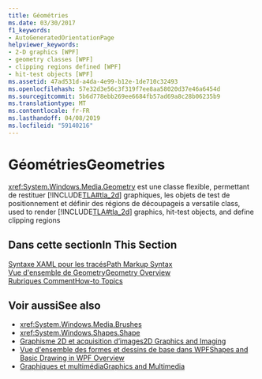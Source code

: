 ```yaml
---
title: Géométries
ms.date: 03/30/2017
f1_keywords:
- AutoGeneratedOrientationPage
helpviewer_keywords:
- 2-D graphics [WPF]
- geometry classes [WPF]
- clipping regions defined [WPF]
- hit-test objects [WPF]
ms.assetid: 47ad531d-a4da-4e99-b12e-1de710c32493
ms.openlocfilehash: 57e32d3e56c3f319f7ee8aa58020d37e46a6454d
ms.sourcegitcommit: 5b6d778ebb269ee6684fb57ad69a8c28b06235b9
ms.translationtype: MT
ms.contentlocale: fr-FR
ms.lasthandoff: 04/08/2019
ms.locfileid: "59140216"
---
```

# <a name="geometries"></a><span data-ttu-id="c1883-102">Géométries</span><span class="sxs-lookup"><span data-stu-id="c1883-102">Geometries</span></span>
<xref:System.Windows.Media.Geometry> <span data-ttu-id="c1883-103">est une classe flexible, permettant de restituer [!INCLUDE[TLA#tla_2d](../../../../includes/tlasharptla-2d-md.md)] graphiques, les objets de test de positionnement et définir des régions de découpage</span><span class="sxs-lookup"><span data-stu-id="c1883-103">is a versatile class, used to render [!INCLUDE[TLA#tla_2d](../../../../includes/tlasharptla-2d-md.md)] graphics, hit-test objects, and define clipping regions</span></span>  
  
## <a name="in-this-section"></a><span data-ttu-id="c1883-104">Dans cette section</span><span class="sxs-lookup"><span data-stu-id="c1883-104">In This Section</span></span>  
 [<span data-ttu-id="c1883-105">Syntaxe XAML pour les tracés</span><span class="sxs-lookup"><span data-stu-id="c1883-105">Path Markup Syntax</span></span>](path-markup-syntax.md)  
 [<span data-ttu-id="c1883-106">Vue d'ensemble de Geometry</span><span class="sxs-lookup"><span data-stu-id="c1883-106">Geometry Overview</span></span>](geometry-overview.md)  
 [<span data-ttu-id="c1883-107">Rubriques Comment</span><span class="sxs-lookup"><span data-stu-id="c1883-107">How-to Topics</span></span>](geometries-how-to-topics.md)  
  
## <a name="see-also"></a><span data-ttu-id="c1883-108">Voir aussi</span><span class="sxs-lookup"><span data-stu-id="c1883-108">See also</span></span>

- <xref:System.Windows.Media.Brushes>
- <xref:System.Windows.Shapes.Shape>
- [<span data-ttu-id="c1883-109">Graphisme 2D et acquisition d’images</span><span class="sxs-lookup"><span data-stu-id="c1883-109">2D Graphics and Imaging</span></span>](../advanced/optimizing-performance-2d-graphics-and-imaging.md)
- [<span data-ttu-id="c1883-110">Vue d'ensemble des formes et dessins de base dans WPF</span><span class="sxs-lookup"><span data-stu-id="c1883-110">Shapes and Basic Drawing in WPF Overview</span></span>](shapes-and-basic-drawing-in-wpf-overview.md)
- [<span data-ttu-id="c1883-111">Graphiques et multimédia</span><span class="sxs-lookup"><span data-stu-id="c1883-111">Graphics and Multimedia</span></span>](index.md)
